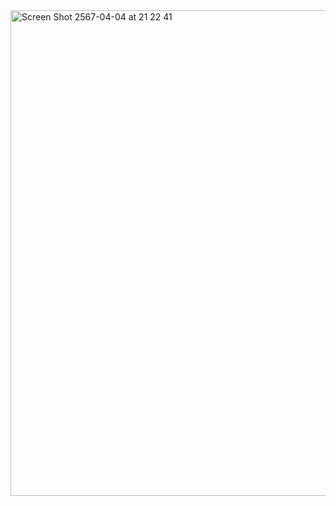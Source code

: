 <img width="777" alt="Screen Shot 2567-04-04 at 21 22 41" src="https://github.com/Anonsuksak/DADS5001/assets/148941448/b4472015-6b44-4963-aa59-f3faff955e6f">
